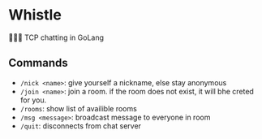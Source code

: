 # Whistle
👨🏻‍💻 TCP chatting in GoLang

## Commands
- `/nick <name>`: give yourself a nickname, else stay anonymous
- `/join <name>`: join a room. if the room does not exist, it will bhe creted for you.
- `/rooms`: show list of availible rooms
- `/msg <message>`: broadcast message to everyone in room
- `/quit`: disconnects from chat server